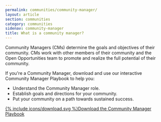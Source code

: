 ```yaml
---
permalink: communities/community-manager/
layout: article
section: communities
category: communities
sidenav: community-manager
title: What is a community manager?
---
```




Community Managers (CMs) determine the goals and objectives of their community.
CMs work with other members of their community and the Open Opportunities team to promote and realize the full potential of their community.

If you're a Community Manager, download and use our interactive Community Manager Playbook to help you:

* Understand the Community Manager role.
* Establish goals and directions for your community.
* Put your community on a path towards sustained success.

<div class="usajobs-openopps-help-center-article__callout2">
  <a class="usajobs-openopps-help-center-article__callout-link" href="{{ site.baseurl }}/assets/Community Manager Playbook V3.pdf">
    {% include icons/download.svg %}Download the Community Manager Playbook
  </a>
</div>
